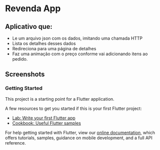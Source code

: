 # Revenda App

## Aplicativo que:
- Le um arquivo json com os dados, imitando uma chamada HTTP
- Lista os detalhes desses dados
- Redireciona para uma página de detalhes
- Faz uma animação com o preço conforme vai adicionando itens ao pedido.

## Screenshots


### Getting Started

This project is a starting point for a Flutter application.

A few resources to get you started if this is your first Flutter project:

- [Lab: Write your first Flutter app](https://flutter.dev/docs/get-started/codelab)
- [Cookbook: Useful Flutter samples](https://flutter.dev/docs/cookbook)

For help getting started with Flutter, view our
[online documentation](https://flutter.dev/docs), which offers tutorials,
samples, guidance on mobile development, and a full API reference.
